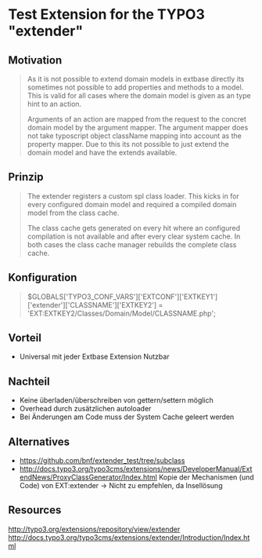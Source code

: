 Test Extension for the TYPO3 "extender"
=======================================

## Motivation

> As it is not possible to extend domain models in extbase directly its sometimes not possible to add properties and methods to a model. This is valid for all cases where the domain model is given as an type hint to an action.
>
> Arguments of an action are mapped from the request to the concret domain model by the argument mapper. The argument mapper does not take typoscript object className mapping into account as the property mapper. Due to this its not possible to just extend the domain model and have the extends available.

## Prinzip
> The extender registers a custom spl class loader. This kicks in for every configured domain model and required a compiled domain model from the class cache.
>
> The class cache gets generated on every hit where an configured compilation is not available and after every clear system cache. In both cases the class cache manager rebuilds the complete class cache.

## Konfiguration
> $GLOBALS['TYPO3_CONF_VARS']['EXTCONF']['EXTKEY1']['extender']['CLASSNAME']['EXTKEY2'] =
>        'EXT:EXTKEY2/Classes/Domain/Model/CLASSNAME.php';

## Vorteil
* Universal mit jeder Extbase Extension Nutzbar

## Nachteil
* Keine überladen/überschreiben von gettern/settern möglich
* Overhead durch zusätzlichen autoloader
* Bei Änderungen am Code muss der System Cache geleert werden

## Alternatives
* https://github.com/bnf/extender_test/tree/subclass
* http://docs.typo3.org/typo3cms/extensions/news/DeveloperManual/ExtendNews/ProxyClassGenerator/Index.html
  Kopie der Mechanismen (und Code) von EXT:extender -> Nicht zu empfehlen, da Insellösung

## Resources
http://typo3.org/extensions/repository/view/extender
http://docs.typo3.org/typo3cms/extensions/extender/Introduction/Index.html
